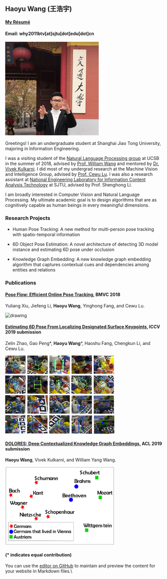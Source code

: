 ## Haoyu Wang (王浩宇)
     
#### [My Résumé](https://github.com/why2011btv/why2011btv.github.io/blob/master/CV_HAOYU_WANG.pdf)

#### Email: why2011btv[at]sjtu[dot]edu[dot]cn

<img src="profile_photo.jpg" alt="drawing" width="300"/>

Greetings! I am an undergraduate student at Shanghai Jiao Tong University, majoring in Information Engineering.

I was a visiting student of the [Natural Language Processing group](http://nlp.cs.ucsb.edu) at UCSB in the summer of 2018, advised by [Prof. William Wang](http://cs.ucsb.edu/~william/) and mentored by [Dr. Vivek Kulkarni](https://viveksck.github.io). I did most of my undergrad research at the Machine Vision and Intelligence Group, advised by [Prof. Cewu Lu](http://mvig.sjtu.edu.cn/index.html). I was also a research assistant at [National Engineering Laboratory for Information Content Analysis Technology](http://nelcat.sjtu.edu.cn/index.html) at SJTU, advised by Prof. Shenghong Li.

I am broadly interested in Computer Vision and Natural Language Processing. My ultimate academic goal is to design algorithms that are as cognitively capable as human beings in every meaningful dimensions. 

### Research Projects

- Human Pose Tracking: A new method for multi-person pose tracking with spatio-temporal information

- 6D Object Pose Estimation: A novel architecture of detecting 3D model instance and estimating 6D pose under occlusion

- Knowledge Graph Embedding: A new knowledge graph embedding algorithm that captures contextual cues and dependencies among entities and relations

### Publications

#### [Pose Flow: Efficient Online Pose Tracking](https://arxiv.org/abs/1802.00977), BMVC 2018
Yuliang Xiu, Jiefeng Li, __Haoyu Wang__, Yinghong Fang, and Cewu Lu.

<img src="https://github.com/YuliangXiu/PoseFlow/blob/master/posetrack2.gif" alt="drawing" width="350" height="250"/> 

#### [Estimating 6D Pose From Localizing Designated Surface Keypoints](https://arxiv.org/abs/1812.01387), ICCV 2019 submission
Zelin Zhao, Gao Peng*, __Haoyu Wang__*, Haoshu Fang, Chengkun Li, and Cewu Lu.

<img src="visual_all.png" alt="drawing" width="350" height="250"/> 

#### [DOLORES: Deep Contextualized Knowledge Graph Embeddings](https://arxiv.org/abs/1811.00147), ACL 2019 submission
__Haoyu Wang__, Vivek Kulkarni, and William Yang Wang.

<img src="place_lived_in.png" alt="drawing" width="350" height="250"/> 

#### (* indicates equal contribution)

You can use the [editor on GitHub](https://github.com/why2011btv/why2011btv.github.io/edit/master/index.md) to maintain and preview the content for your website in Markdown files.\
